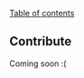 [Table of contents](https://github.com/smile-mobile/cordovapush/tree/master/server/docs#table-of-contents)

## Contribute

Coming soon :(